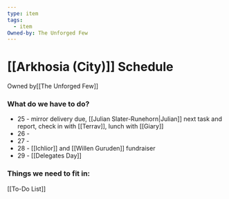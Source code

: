 ```yaml
---
type: item
tags:
  - item
Owned-by: The Unforged Few
---
```


# [[Arkhosia (City)]] Schedule
<span class="dataview inline-field"><span class="inline-field-key">Owned by</span><span class="inline-field-value">[[The Unforged Few]]</span></span>

### What do we have to do?
* 25 - mirror delivery due, [[Julian Slater-Runehorn|Julian]] next task and report, check in with [[Terrav]], lunch with [[Giary]]
* 26 - 
* 27 - 
* 28 - [[Ichlior]] and [[Willen Guruden]] fundraiser
* 29 - [[Delegates Day]]

### Things we need to fit in:
[[To-Do List]]
